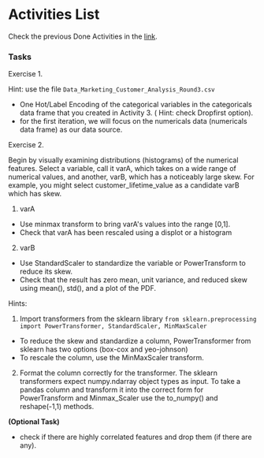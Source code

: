 # Activities List
Check the previous Done Activities in the [link](./Activities.md).

### Tasks 

Exercise 1.

Hint: use the file  ```Data_Marketing_Customer_Analysis_Round3.csv```
- One Hot/Label Encoding of the categorical variables in the categoricals data frame that you created in Activity 3. ( Hint:  check Dropfirst option).
- for the first iteration, we will focus on the  numericals data (numericals data frame) as our data source.

Exercise 2.

Begin by visually examining distributions (histograms) of the numerical features. Select a variable, call it varA, which takes on a wide range of numerical values, and another, varB, which has a noticeably large skew. For example, you might select customer_lifetime_value as a candidate varB which has skew.

1. varA
- Use minmax transform to bring varA's values into the range [0,1].
- Check that varA has been rescaled using a displot or a histogram
2. varB
- Use StandardScaler to standardize the variable or PowerTransform to reduce its skew.
- Check that the result has zero mean, unit variance, and reduced skew using mean(), std(), and a plot of the PDF.

Hints:

1. Import transformers from the sklearn library
```from sklearn.preprocessing import PowerTransformer, StandardScaler, MinMaxScaler```
- To reduce the skew and standardize a column, PowerTransformer from sklearn has two options (box-cox and yeo-johnson)
- To rescale the column, use the MinMaxScaler transform.
2. Format the column correctly for the transformer.
The sklearn transformers expect numpy.ndarray object types as input. To take a pandas column and transform it into the correct form for PowerTransform and Minmax_Scaler use the to_numpy() and reshape(-1,1) methods.

**(Optional Task)**

- check if there are highly correlated features and drop them (if there are any).
